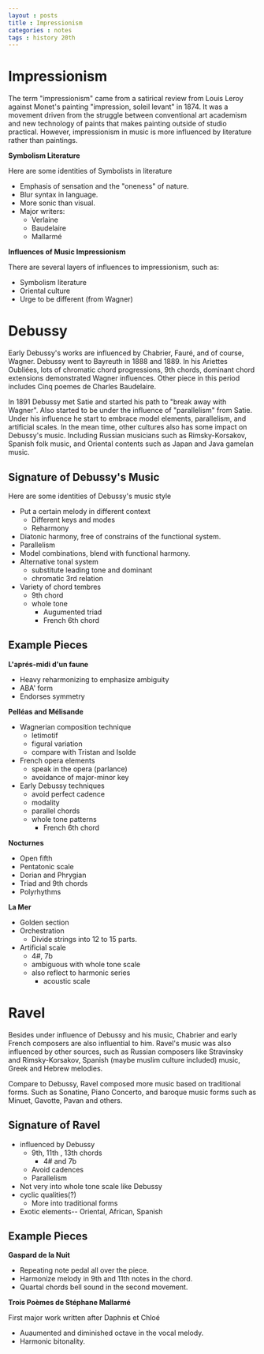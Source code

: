 ```yaml
---
layout : posts
title : Impressionism
categories : notes
tags : history 20th
---
```


# Impressionism #

The term "impressionism" came from a satirical review from Louis Leroy against Monet's painting "impression, soleil levant" in 1874.  It was a movement driven from the struggle between conventional art academism and new technology of paints that makes painting outside of studio practical.  However, impressionism in music is more influenced by literature rather than paintings. 

**Symbolism Literature**

Here are some identities of Symbolists in literature

*  Emphasis of sensation and the "oneness" of nature.
*  Blur syntax in language.
*  More sonic than visual.
*  Major writers:
	*  Verlaine
	*  Baudelaire
	*  Mallarmé

**Influences of Music Impressionism**

There are several layers of influences to impressionism, such as:

*  Symbolism literature
*  Oriental culture
*  Urge to be different (from Wagner)

# Debussy #

Early Debussy's works are influenced by Chabrier, Fauré, and of course, Wagner.  Debussy went to Bayreuth in 1888 and 1889.  In his Ariettes Oubliées, lots of chromatic chord progressions, 9th chords, dominant chord extensions demonstrated Wagner influences.  Other piece in this period includes Cinq poemes de Charles Baudelaire.

In 1891 Debussy met Satie and started his path to "break away with Wagner".  Also started to be under the influence of "parallelism" from Satie.  Under his influence he start to embrace model elements, parallelism, and artificial scales.  In the mean time, other cultures also has some impact on Debussy's music.  Including Russian musicians such as Rimsky-Korsakov, Spanish folk music, and Oriental contents such as Japan and Java gamelan music.

## Signature of Debussy's Music ##


Here are some identities of Debussy's music style

*  Put a certain melody in different context
	*  Different keys and modes
	*  Reharmony
*  Diatonic harmony, free of constrains of the functional system.
*  Parallelism
*  Model combinations, blend with functional harmony.
*  Alternative tonal system
	*  substitute leading tone and dominant
	*  chromatic 3rd relation
*  Variety of chord tembres
	*  9th chord
	*  whole tone
		*  Augumented triad
		*  French 6th chord


## Example Pieces ##

**L'aprés-midi d'un faune**

*  Heavy reharmonizing to emphasize ambiguity 
*  ABA' form
*  Endorses symmetry

**Pelléas and Mélisande**

*  Wagnerian composition technique
	*  letimotif
	*  figural variation
	*  compare with Tristan and Isolde
*  French opera elements
	*  speak in the opera (parlance)
	*  avoidance of major-minor key
*  Early Debussy techniques
	*  avoid perfect cadence
	*  modality
	*  parallel chords
	*  whole tone patterns
		*  French 6th chord

**Nocturnes**

*  Open fifth
*  Pentatonic scale
*  Dorian and Phrygian
*  Triad and 9th chords
*  Polyrhythms

**La Mer**

*  Golden section
*  Orchestration
	*  Divide strings into 12 to 15 parts.
*  Artificial scale
	*  4#, 7b
	*  ambiguous with whole tone scale
	*  also reflect to harmonic series
		*  acoustic scale




# Ravel #

Besides under influence of Debussy and his music, Chabrier and early French composers are also influential to him.  Ravel's music was also influenced by other sources, such as Russian composers like Stravinsky and Rimsky-Korsakov, Spanish (maybe muslim culture included) music, Greek and Hebrew melodies.

Compare to Debussy, Ravel composed more music based on traditional forms.  Such as Sonatine, Piano Concerto, and baroque music forms such as Minuet, Gavotte, Pavan and others.

## Signature of Ravel ##

*  influenced by Debussy
	*  9th, 11th , 13th chords
		*  4# and 7b  
	*  Avoid cadences
	*  Parallelism
*  Not very into whole tone scale like Debussy
*  cyclic qualities(?)
	*  More into traditional forms
*  Exotic elements-- Oriental, African, Spanish

## Example Pieces ##

**Gaspard de la Nuit**

*  Repeating note pedal all over the piece.
*  Harmonize melody in 9th and 11th notes in the chord.
*  Quartal chords bell sound in the second movement.

**Trois Poèmes de Stéphane Mallarmé**

First major work written after Daphnis et Chloé

*  Auaumented and diminished octave in the vocal melody.
*  Harmonic bitonality.